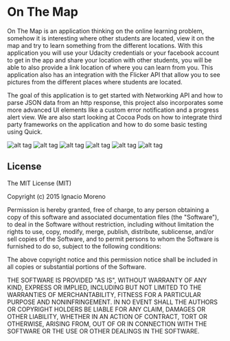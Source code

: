 # On The Map

On The Map is an application thinking on the online learning problem, somehow it is interesting where other students are located, view it on the map and try to learn something from the different locations. With this application you will use your Udacity credentials or your facebook account to get in the app and share your location with other students, you will be able to also provide a link location of where you can learn from you. This application also has an integration with the Flicker API that allow you to see pictures from the different places where students are located.

The goal of this application is to get started with Networking API and how to parse JSON data from an http response, this project also incorporates some more advanced UI elements like a custom error notification and a progress alert view. We are also start looking at Cocoa Pods on how to integrate third party frameworks on the application and how to do some basic testing using Quick.

![alt tag](https://raw.github.com/nmorenor/onTheMap/master/OnTheMapMain.png)
![alt tag](https://raw.github.com/nmorenor/onTheMap/master/LoginFacebook.png)
![alt tag](https://raw.github.com/nmorenor/onTheMap/master/LoginView.png)
![alt tag](https://raw.github.com/nmorenor/onTheMap/master/LoginActivityView.png)
![alt tag](https://raw.github.com/nmorenor/onTheMap/master/DropLocation.png)
![alt tag](https://raw.github.com/nmorenor/onTheMap/master/FlickrView.png)

## License

The MIT License (MIT)

Copyright (c) 2015 Ignacio Moreno

Permission is hereby granted, free of charge, to any person obtaining a copy
of this software and associated documentation files (the "Software"), to deal
in the Software without restriction, including without limitation the rights
to use, copy, modify, merge, publish, distribute, sublicense, and/or sell
copies of the Software, and to permit persons to whom the Software is
furnished to do so, subject to the following conditions:

The above copyright notice and this permission notice shall be included in
all copies or substantial portions of the Software.

THE SOFTWARE IS PROVIDED "AS IS", WITHOUT WARRANTY OF ANY KIND, EXPRESS OR
IMPLIED, INCLUDING BUT NOT LIMITED TO THE WARRANTIES OF MERCHANTABILITY,
FITNESS FOR A PARTICULAR PURPOSE AND NONINFRINGEMENT. IN NO EVENT SHALL THE
AUTHORS OR COPYRIGHT HOLDERS BE LIABLE FOR ANY CLAIM, DAMAGES OR OTHER
LIABILITY, WHETHER IN AN ACTION OF CONTRACT, TORT OR OTHERWISE, ARISING FROM,
OUT OF OR IN CONNECTION WITH THE SOFTWARE OR THE USE OR OTHER DEALINGS IN
THE SOFTWARE.